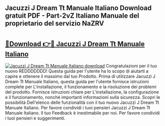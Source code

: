 ## Jacuzzi J Dream Tt Manuale Italiano Download gratuit PDF - Part-2vZ Italiano Manuale del proprietario del servizio NaZRV

# <h2><a href="http://dfctny.blite.top/?on=Jacuzzi+J+Dream+Tt+Manuale+Italiano">🔗Download 👉🔴 Jacuzzi J Dream Tt Manuale Italiano</a></h2>

[![Jacuzzi J Dream Tt Manuale Italiano download](https://i.imgur.com/lujVjoI.png)](http://dfctny.blite.top/?on=Jacuzzi+J+Dream+Tt+Manuale+Italiano)
Congratulazioni per il tuo nuovo REDDDDDDD! Questa guida per l'utente ha lo scopo di aiutarti a capire e ottenere il massimo dal tuo Prodotto. Prima di utilizzare Jacuzzi J Dream Tt Manuale Italiano, questa guida per l'utente fornisce istruzioni complete per L'installazione, il funzionamento e la risoluzione dei problemi del prodotto. Fornisce istruzioni chiare per L'installazione, la configurazione e il funzionamento, nonché importanti informazioni sulla sicurezza. Scopri le possibilità Dell'elenco delle funzionalità con il tuo nuovo Jacuzzi J Dream Tt Manuale Italiano. Per favore condividi i tuoi pensieri Jacuzzi J Dream Tt Manuale Italiano. Il tuo Feedback è inestimabile per noi. Per favore condividi i tuoi pensieri e suggerimenti.
